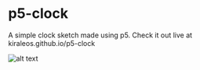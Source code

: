 # p5-clock
A simple clock sketch made using p5.
Check it out live at kiraleos.github.io/p5-clock

![alt text](https://i.imgur.com/t0uYFTi.png)
